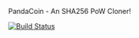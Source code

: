 PandaCoin - An SHA256 PoW Cloner!

[![Build Status](https://travis-ci.org/RazorLove/pandacoin.png?branch=master)](https://travis-ci.org/RazorLove/pandacoin)

